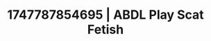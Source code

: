 ---
categories:
- Femme domination
- Whipped cream play
- Afterglow vibes
- Hog tying
- Eclectic erotica
image: /assets/images/1747787854695.jpg
layout: post
seo:
  description: Featured content with artistic Scat Fetish, ABDL Play. HD images available.
  keywords: Scat Fetish, ABDL Play
  og_image: /assets/images/1747787854695.jpg
  schema_type: VisualArtwork
tags:
- ABDL Play
- Scat Fetish
- '#1747787854695'
title: 1747787854695 | ABDL Play Scat Fetish
---